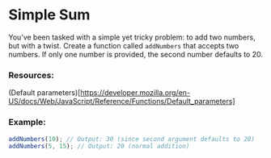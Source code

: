 # Simple Sum

You’ve been tasked with a simple yet tricky problem: to add two numbers, but with a twist. Create a function called `addNumbers` that accepts two numbers. If only one number is provided, the second number defaults to 20.

### Resources:

(Default parameters)[https://developer.mozilla.org/en-US/docs/Web/JavaScript/Reference/Functions/Default_parameters]

### Example:

```js
addNumbers(10); // Output: 30 (since second argument defaults to 20)
addNumbers(5, 15); // Output: 20 (normal addition)
```
